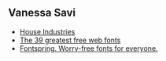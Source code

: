 ## Vanessa Savi

* [House Industries](http://www.houseind.com/)
* [The 39 greatest free web fonts](http://www.creativebloq.com/typography/free-web-fonts-1131610)
* [Fontspring. Worry-free fonts for everyone.](https://www.fontspring.com/)
